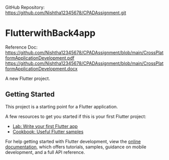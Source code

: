 GitHub Repository: https://github.com/Nishtha12345678/CPADAssignment.git
# FlutterwithBack4app
Reference Doc: https://github.com/Nishtha12345678/CPADAssignment/blob/main/CrossPlatformApplicationDevelopment.pdf
               https://github.com/Nishtha12345678/CPADAssignment/blob/main/CrossPlatformApplicationDevelopment.docx

A new Flutter project.

## Getting Started

This project is a starting point for a Flutter application.

A few resources to get you started if this is your first Flutter project:

- [Lab: Write your first Flutter app](https://docs.flutter.dev/get-started/codelab)
- [Cookbook: Useful Flutter samples](https://docs.flutter.dev/cookbook)

For help getting started with Flutter development, view the
[online documentation](https://docs.flutter.dev/), which offers tutorials,
samples, guidance on mobile development, and a full API reference.
